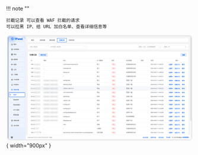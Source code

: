 
!!! note ""

    拦截记录 可以查看 WAF 拦截的请求 
    可以拉黑 IP、给 URL 加白名单、查看详细信息等

![img.png](../../../img/waf/log.png){ width="900px" }

